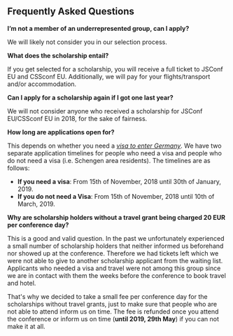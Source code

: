 ## Frequently Asked Questions

__I’m not a member of an underrepresented group, can I apply?__

We will likely not consider you in our selection process.

__What does the scholarship entail?__

If you get selected for a scholarship, you will receive a full ticket to JSConf EU and CSSconf EU. Additionally, we will pay for your flights/transport and/or accommodation.

__Can I apply for a scholarship again if I got one last year?__

We will not consider anyone who received a scholarship for JSConf EU/CSSconf EU in 2018, for the sake of fairness.

__How long are applications open for?__

This depends on whether you need a [_visa to enter Germany_](https://www.auswaertiges-amt.de/en/einreiseundaufenthalt/visabestimmungen-node). We have two separate application timelines for people who need a visa and people who do not need a visa (i.e. Schengen area residents). The timelines are as follows:

- __If you need a visa__: From 15th of November, 2018 until 30th of January, 2019.
- __If you do not need a Visa__: From 15th of November, 2018 until 10th of March, 2019.

__Why are scholarship holders without a travel grant being charged 20 EUR per conference day?__

This is a good and valid question. In the past we unfortunately experienced a small number of scholarship holders that neither informed us beforehand nor showed up at the conference. Therefore we had tickets left which we were not able to give to another scholarship applicant from the waiting list. Applicants who needed a visa and travel were not among this group since we are in contact with them the weeks before the conference to book travel and hotel.

That's why we decided to take a small fee per conference day for the scholarships without travel grants, just to make sure that people who are not able to attend inform us on time. The fee is refunded once you attend the conference or inform us on time (**until 2019, 29th May**) if you can not make it at all.